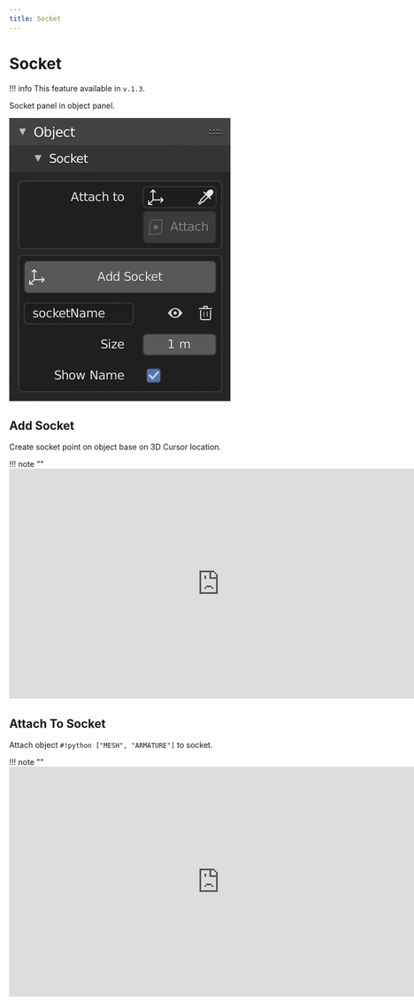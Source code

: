```yaml
---
title: Socket
---
```


# Socket

!!! info
    This feature available in `v.1.3`.

Socket panel in object panel.

![Socket Panel](../img/socket.png "Socket Panel")

## Add Socket

Create socket point on object base on 3D Cursor location.

!!! note ""
    <iframe width="760" height="415" src="https://www.youtube.com/embed/Fmq8c-IS86o" frameborder="0" allow="accelerometer; autoplay; encrypted-media; gyroscope; picture-in-picture" allowfullscreen></iframe>

## Attach To Socket

Attach object `#!python ["MESH", "ARMATURE"]` to socket.

!!! note ""
    <iframe width="760" height="415" src="https://www.youtube.com/embed/JFauCjAH_eI" frameborder="0" allow="accelerometer; autoplay; encrypted-media; gyroscope; picture-in-picture" allowfullscreen></iframe>
